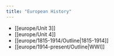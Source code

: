 ```yaml
---
title: "European History"
---
```

- [[europe/Unit 3]]
- [[europe/Unit 4]]
- [[europe/1815-1914/Outline|1815-1914]]
- [[europe/1914-present/Outline|WWI]]